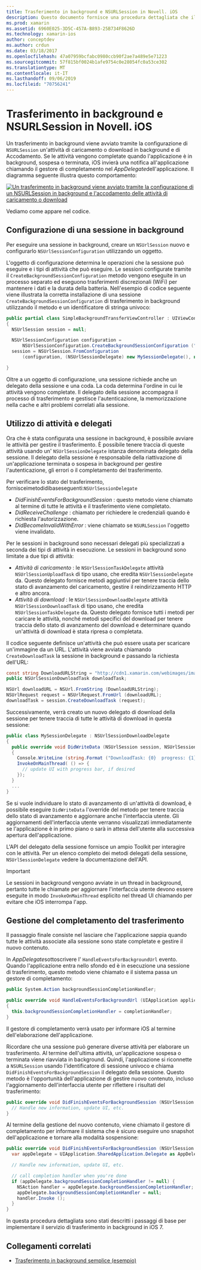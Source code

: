 ```yaml
---
title: Trasferimento in background e NSURLSession in Novell. iOS
description: Questo documento fornisce una procedura dettagliata che illustra come usare il trasferimento in background e NSUrlSession per avviare il download di un'immagine di grandi dimensioni e continuare il download quando l'app viene posizionata in background.
ms.prod: xamarin
ms.assetid: 6960E025-3D5C-457A-B893-25B734F8626D
ms.technology: xamarin-ios
author: conceptdev
ms.author: crdun
ms.date: 03/18/2017
ms.openlocfilehash: 47a07959bcfabc0980ccb90f2ae7a489e5e71223
ms.sourcegitcommit: 57f815bf0024b1afe9754c0e28054fc0a53ce302
ms.translationtype: MT
ms.contentlocale: it-IT
ms.lasthandoff: 09/06/2019
ms.locfileid: "70756241"
---
```

# <a name="background-transfer-and-nsurlsession-in-xamarinios"></a>Trasferimento in background e NSURLSession in Novell. iOS

Un trasferimento in background viene avviato tramite la configurazione di `NSURLSession` un'attività di caricamento o download in background e di Accodamento. Se le attività vengono completate quando l'applicazione è in background, sospesa o terminata, iOS invierà una notifica all'applicazione chiamando il gestore di completamento nel *AppDelegate*dell'applicazione. Il diagramma seguente illustra questo comportamento:

 [![](background-transfer-walkthrough-images/transfer.png "Un trasferimento in background viene avviato tramite la configurazione di un NSURLSession in background e l'accodamento delle attività di caricamento o download")](background-transfer-walkthrough-images/transfer.png#lightbox)

Vediamo come appare nel codice.

## <a name="configuring-a-background-session"></a>Configurazione di una sessione in background

Per eseguire una sessione in background, creare un `NSUrlSession` nuovo e configurarlo `NSUrlSessionConfiguration` utilizzando un oggetto.

L'oggetto di configurazione determina le operazioni che la sessione può eseguire e i tipi di attività che può eseguire.
Le sessioni configurate tramite il `CreateBackgroundSessionConfiguration` metodo vengono eseguite in un processo separato ed eseguono trasferimenti discrezionali (WiFi) per mantenere i dati e la durata della batteria.
Nell'esempio di codice seguente viene illustrata la corretta installazione di una sessione `CreateBackgroundSessionConfiguration` di trasferimento in background utilizzando il metodo e un identificatore di stringa univoco:

```csharp
public partial class SimpleBackgroundTransferViewController : UIViewController
{
  NSUrlSession session = null;

  NSUrlSessionConfiguration configuration =
      NSUrlSessionConfiguration.CreateBackgroundSessionConfiguration ("com.SimpleBackgroundTransfer.BackgroundSession");
  session = NSUrlSession.FromConfiguration
      (configuration, (NSUrlSessionDelegate) new MySessionDelegate(), new NSOperationQueue());

}
```

Oltre a un oggetto di configurazione, una sessione richiede anche un delegato della sessione e una coda.
La coda determina l'ordine in cui le attività vengono completate. Il delegato della sessione accompagna il processo di trasferimento e gestisce l'autenticazione, la memorizzazione nella cache e altri problemi correlati alla sessione.

## <a name="working-with-tasks-and-delegates"></a>Utilizzo di attività e delegati

Ora che è stata configurata una sessione in background, è possibile avviare le attività per gestire il trasferimento. È possibile tenere traccia di queste attività usando un' `NSUrlSessionDelegate` istanza denominata delegato della sessione. Il delegato della sessione è responsabile della riattivazione di un'applicazione terminata o sospesa in background per gestire l'autenticazione, gli errori o il completamento del trasferimento.

Per verificare lo stato del trasferimento, fornisceimetodidibaseseguenti:`NSUrlSessionDelegate`

- *DidFinishEventsForBackgroundSession* : questo metodo viene chiamato al termine di tutte le attività e il trasferimento viene completato.
- *DidReceiveChallenge* : chiamato per richiedere le credenziali quando è richiesta l'autorizzazione.
- *DidBecomeInvalidWithError* : viene chiamato se `NSURLSession` l'oggetto viene invalidato.

Per le sessioni in background sono necessari delegati più specializzati a seconda dei tipi di attività in esecuzione. Le sessioni in background sono limitate a due tipi di attività:

- *Attività di caricamento* : le `NSUrlSessionTaskDelegate` attività `NSUrlSessionUploadTask` di tipo usano, che eredita `NSUrlSessionDelegate` da. Questo delegato fornisce metodi aggiuntivi per tenere traccia dello stato di avanzamento del caricamento, gestire il reindirizzamento HTTP e altro ancora.
- *Attività di download* : le `NSUrlSessionDownloadDelegate` attività `NSUrlSessionDownloadTask` di tipo usano, che eredita `NSUrlSessionTaskDelegate` da. Questo delegato fornisce tutti i metodi per caricare le attività, nonché metodi specifici del download per tenere traccia dello stato di avanzamento del download e determinare quando un'attività di download è stata ripresa o completata.

Il codice seguente definisce un'attività che può essere usata per scaricare un'immagine da un URL. L'attività viene avviata chiamando `CreateDownloadTask` la sessione in background e passando la richiesta dell'URL:

```csharp
const string DownloadURLString = "http://cdn1.xamarin.com/webimages/images/xamarin.png";
public NSUrlSessionDownloadTask downloadTask;

NSUrl downloadURL = NSUrl.FromString (DownloadURLString);
NSUrlRequest request = NSUrlRequest.FromUrl (downloadURL);
downloadTask = session.CreateDownloadTask (request);
```

Successivamente, verrà creato un nuovo delegato di download della sessione per tenere traccia di tutte le attività di download in questa sessione:

```csharp
public class MySessionDelegate : NSUrlSessionDownloadDelegate
{
  public override void DidWriteData (NSUrlSession session, NSUrlSessionDownloadTask downloadTask, long bytesWritten, long totalBytesWritten, long totalBytesExpectedToWrite)
  {
    Console.WriteLine (string.Format ("DownloadTask: {0}  progress: {1}", downloadTask, progress));
    InvokeOnMainThread( () => {
      // update UI with progress bar, if desired
    });
  }
  ...
}
```

Se si vuole individuare lo stato di avanzamento di un'attività di download, è possibile eseguire `DidWriteData` l'override del metodo per tenere traccia dello stato di avanzamento e aggiornare anche l'interfaccia utente. Gli aggiornamenti dell'interfaccia utente verranno visualizzati immediatamente se l'applicazione è in primo piano o sarà in attesa dell'utente alla successiva apertura dell'applicazione.

L'API del delegato della sessione fornisce un ampio Toolkit per interagire con le attività. Per un elenco completo dei metodi delegati della sessione, `NSUrlSessionDelegate` vedere la documentazione dell'API.

> [!IMPORTANT]
> Le sessioni in background vengono avviate in un thread in background, pertanto tutte le chiamate per aggiornare l'interfaccia utente devono essere eseguite in modo `InvokeOnMainThread` esplicito nel thread UI chiamando per evitare che iOS interrompa l'app. 

## <a name="handling-transfer-completion"></a>Gestione del completamento del trasferimento

Il passaggio finale consiste nel lasciare che l'applicazione sappia quando tutte le attività associate alla sessione sono state completate e gestire il nuovo contenuto.

In *AppDelegate*sottoscrivere l' `HandleEventsForBackgroundUrl` evento. Quando l'applicazione entra nello sfondo ed è in esecuzione una sessione di trasferimento, questo metodo viene chiamato e il sistema passa un gestore di completamento:

```csharp
public System.Action backgroundSessionCompletionHandler;

public override void HandleEventsForBackgroundUrl (UIApplication application, string sessionIdentifier, System.Action completionHandler)
{
  this.backgroundSessionCompletionHandler = completionHandler;
}
```

Il gestore di completamento verrà usato per informare iOS al termine dell'elaborazione dell'applicazione.

Ricordare che una sessione può generare diverse attività per elaborare un trasferimento. Al termine dell'ultima attività, un'applicazione sospesa o terminata viene riavviata in background. Quindi, l'applicazione si riconnette a `NSURLSession` usando l'identificatore di sessione univoco e chiama `DidFinishEventsForBackgroundSession` il delegato della sessione. Questo metodo è l'opportunità dell'applicazione di gestire nuovo contenuto, incluso l'aggiornamento dell'interfaccia utente per riflettere i risultati del trasferimento:

```csharp
public override void DidFinishEventsForBackgroundSession (NSUrlSession session) {
  // Handle new information, update UI, etc.
}
```

Al termine della gestione del nuovo contenuto, viene chiamato il gestore di completamento per informare il sistema che è sicuro eseguire uno snapshot dell'applicazione e tornare alla modalità sospensione:

```csharp
public override void DidFinishEventsForBackgroundSession (NSUrlSession session) {
  var appDelegate = UIApplication.SharedApplication.Delegate as AppDelegate;

  // Handle new information, update UI, etc.

  // call completion handler when you're done
  if (appDelegate.backgroundSessionCompletionHandler != null) {
    NSAction handler = appDelegate.backgroundSessionCompletionHandler;
    appDelegate.backgroundSessionCompletionHandler = null;
    handler.Invoke ();
  }
}
```

In questa procedura dettagliata sono stati descritti i passaggi di base per implementare il servizio di trasferimento in background in iOS 7.

## <a name="related-links"></a>Collegamenti correlati

- [Trasferimento in background semplice (esempio)](https://docs.microsoft.com/samples/xamarin/ios-samples/simplebackgroundtransfer)
